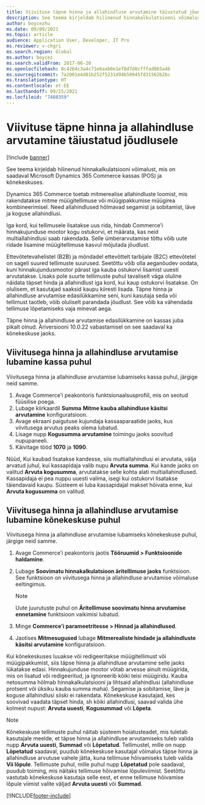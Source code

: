 ```yaml
---
title: Viivituse täpne hinna ja allahindluse arvutamine täiustatud jõudlusele
description: See teema kirjeldab hilinenud hinnakalkulatsiooni võimalust, mis on saadaval Microsoft Dynamics 365 Commerce kassas (POS) ja kõnekeskuses.
author: boycezhu
ms.date: 09/09/2021
ms.topic: article
audience: Application User, Developer, IT Pro
ms.reviewer: v-chgri
ms.search.region: Global
ms.author: boycez
ms.search.validFrom: 2017-06-20
ms.openlocfilehash: 8c4264c3a4c71e6aab0e1ef8d7d8cfffad065a46
ms.sourcegitcommit: 7a2001e4d01b252f5231d94b50945fd31562b2bc
ms.translationtype: HT
ms.contentlocale: et-EE
ms.lasthandoff: 09/15/2021
ms.locfileid: "7488359"
---
```

# <a name="delay-exact-price-and-discount-calculation-for-improved-performance"></a>Viivituse täpne hinna ja allahindluse arvutamine täiustatud jõudlusele

[!include [banner](includes/banner.md)]

See teema kirjeldab hilinenud hinnakalkulatsiooni võimalust, mis on saadaval Microsoft Dynamics 365 Commerce kassas (POS) ja kõnekeskuses.

Dynamics 365 Commerce toetab mitmerealise allahindluste loomist, mis rakendatakse mitme müügitellimuse või müügipakkumise müügirea kombineerimisel. Need allahindlused hõlmavad segamist ja sobitamist, läve ja koguse allahindlusi.

Iga kord, kui tellimusele lisatakse uus rida, hindab Commerce'i hinnakujunduse mootor kogu ostukorvi, et määrata, kas neid multiallahindlusi saab rakendada. Selle ümberarvutamise tõttu võib uute ridade lisamine müügitellimuse kasvul mõjutada jõudlust.

Ettevõtetevahelistel (B2B) ja mõndadel ettevõttelt tarbijale (B2C) ettevõtetel on sageli suured tellimuste suurused. Seetõttu võib olla aeganõudev oodata, kuni hinnakujundusmootor pärast iga kauba ostukorvi lisamist uuesti arvutatakse. Lisaks pole suurte tellimuste puhul tavaliselt väga oluline näidata täpset hinda ja allahindlust iga kord, kui kaup ostukorvi lisatakse. On olulisem, et kasutajad saaksid kaupu kiiresti lisada. Täpne hinna ja allahindluse arvutamise edasilükkamine seni, kuni kasutaja seda või tellimust taotleb, võib oluliselt parandada jõudlust. See võib ka vähendada tellimuse lõpetamiseks vaja minevat aega.

Täpne hinna ja allahindluse arvutamise edasilükkamine on kassas juba pikalt olnud. Äriversiooni 10.0.22 vabastamisel on see saadaval ka kõnekeskuse jaoks.

## <a name="enable-delayed-price-and-discount-calculation-for-pos"></a>Viivitusega hinna ja allahindluse arvutamise lubamine kassa puhul

Viivitusega hinna ja allahindluse arvutamise lubamiseks kassa puhul, järgige neid samme.

1. Avage Commerce'i peakontoris funktsionaalsusprofiil, mis on seotud füüsilise poega.
1. Lubage kiirkaardil **Summa** **Mitme kauba allahindluse käsitsi arvutamine** konfiguratsioon.
1. Avage ekraani paigutuse kujundaja kassaaparaatide jaoks, kus viivitusega arvutus peaks olema lubatud.
1. Lisage nupp **Kogusumma arvutamine** toimingu jaoks soovitud nupupaneeli.
1. Käivitage tööd **1070** ja **1090**.

Nüüd, Kui kaubad lisatakse kandesse, siis multiallahindlusi ei arvutata, välja arvatud juhul, kui kassapidaja valib nupu **Arvuta summa**. Kui kande jaoks on valitud **Arvuta kogusumma**, arvutatakse selle kohta alati multiallahindlused. Kassapidaja ei pea nuppu uuesti valima, isegi kui ostukorvi lisatakse täiendavaid kaupu. Süsteem ei luba kassapidajal makset hõivata enne, kui **Arvuta kogusumma** on valitud.

## <a name="enable-delayed-price-and-discount-calculation-for-call-center"></a>Viivitusega hinna ja allahindluse arvutamise lubamine kõnekeskuse puhul

Viivitusega hinna ja allahindluse arvutamise lubamiseks kõnekeskuse puhul, järgige neid samme.

1. Avage Commerce'i peakontoris jaotis **Tööruumid \> Funktsioonide haldamine**.
1. Lubage **Soovimatu hinnakalkulatsioon äritellimuse jaoks** funktsioon. See funktsioon on viivitusega hinna ja allahindluse arvutamise võimaluse eeltingimus.

    > [!NOTE]
    > Uute juurutuste puhul on **Äritellimuse soovimatu hinna arvutamise ennetamine** funktsioon vaikimisi lubatud.

1. Minge **Commerce'i parameetritesse \> Hinnad ja allahindlused**.
1. Jaotises **Mitmesugused** lubage **Mitmerealiste hindade ja allahindluste käsitsi arvutamine** konfiguratsioon.

Kui kõnekeskuses luuakse või redigeeritakse müügitellimust või müügipakkumist, siis täpse hinna ja allahindluse arvutamine selle jaoks lükatakse edasi. Hinnakujunduse mootor võtab arvesse ainult müügirida, mis on lisatud või redigeeritud, ja ignoreerib kõiki teisi müügiridu. Kauba netosumma hõlmab hinnakalkulatsiooni ja lihtsaid allahindlusi (allahindluse protsent või üksiku kauba summa maha). Segamise ja sobitamise, läve ja koguse allahindlusi siiski ei rakendata. Kõnekeskuse kasutajad, kes soovivad vaadata täpset hinda, sh kõiki allahindlusi, saavad valida ühe kolmest nupust: **Arvuta uuesti**, **Kogusummad** või **Lõpeta**.

> [!NOTE]
> Kõnekeskuse tellimuste puhul näitab süsteem hoiatusteadet, mis tuletab kasutajale meelde, et täpse hinna ja allahindluse arvutamiseks tuleb valida nupp **Arvuta uuesti**, **Summad** või **Lõpetatud**. Tellimustel, mille on nupp **Lõpetatud** saadaval, puudub kõnekeskuse kasutajal võimalus täpse hinna ja allahindluse arvutuse vahele jätta, kuna tellimuse hõivamiseks tuleb valida **Vii lõpule**. Tellimuste puhul, mille puhul nupp **Lõpetatud** pole saadaval, puudub toiming, mis näitaks tellimuse hõivamise lõpuleviimist. Seetõttu vastutab kõnekeskuse kasutaja selle eest, et enne tellimuse hõivamise lõpule viimist valite väljad **Arvuta uuesti** või **Summad**.

[!INCLUDE[footer-include](../includes/footer-banner.md)]
